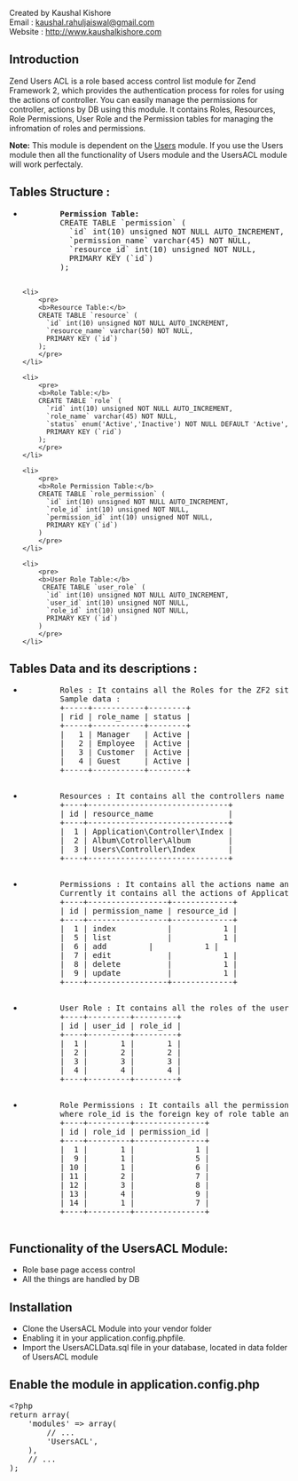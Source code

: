 Created by Kaushal Kishore <br>
Email : kaushal.rahuljaiswal@gmail.com<br>
Website : http://www.kaushalkishore.com<br>

<h2>Introduction</h2>
Zend Users ACL is a role based access control list  module for Zend Framework 2, which provides the authentication process for roles for using the actions of controller. You can easily manage the permissions for controller, actions by DB using this module. It contains Roles, Resources, Role Permissions, User Role and the Permission tables for managing the infromation of roles and permissions.

<b>Note:</b> This module is dependent on the <a href='https://github.com/kaushalkishorejaiswal/Users' target='_blank'>Users</a> module. If you use the Users module then all the functionality of Users module and the UsersACL module will work perfectaly.

<h2>Tables Structure :</h2>
<ul>
	<li>
		<pre>
		<b>Permission Table:</b>
		CREATE TABLE `permission` (
		  `id` int(10) unsigned NOT NULL AUTO_INCREMENT,
		  `permission_name` varchar(45) NOT NULL,
		  `resource_id` int(10) unsigned NOT NULL,
		  PRIMARY KEY (`id`)
		);
		</pre>
	</li>

	<li>
		<pre>
		<b>Resource Table:</b>
		CREATE TABLE `resource` (
		  `id` int(10) unsigned NOT NULL AUTO_INCREMENT,
		  `resource_name` varchar(50) NOT NULL,
		  PRIMARY KEY (`id`)
		);
		</pre>
	</li>
	
	<li>
		<pre>
		<b>Role Table:</b>
		CREATE TABLE `role` (
		  `rid` int(10) unsigned NOT NULL AUTO_INCREMENT,
		  `role_name` varchar(45) NOT NULL,
		  `status` enum('Active','Inactive') NOT NULL DEFAULT 'Active',
		  PRIMARY KEY (`rid`)
		);
		</pre>
	</li>
	
	<li>
		<pre>
		<b>Role Permission Table:</b>
		CREATE TABLE `role_permission` (
		  `id` int(10) unsigned NOT NULL AUTO_INCREMENT,
		  `role_id` int(10) unsigned NOT NULL,
		  `permission_id` int(10) unsigned NOT NULL,
		  PRIMARY KEY (`id`)
		)
		</pre>
	</li>
	
	<li>
		<pre>
		<b>User Role Table:</b>
		 CREATE TABLE `user_role` (
		  `id` int(10) unsigned NOT NULL AUTO_INCREMENT,
		  `user_id` int(10) unsigned NOT NULL,
		  `role_id` int(10) unsigned NOT NULL,
		  PRIMARY KEY (`id`)
		)
		</pre>
	</li>
</ul>

<h2>Tables Data and its descriptions :</h2>
<ul>
	<li>
		<pre>
		Roles : It contains all the Roles for the ZF2 site users. 
		Sample data :
		+-----+-----------+--------+
		| rid | role_name | status |
		+-----+-----------+--------+
		|   1 | Manager   | Active |
		|   2 | Employee  | Active |
		|   3 | Customer  | Active |
		|   4 | Guest     | Active |
		+-----+-----------+--------+
		</pre>
	</li>
	<li>
		<pre>
		Resources : It contains all the controllers name with their full path.
		+----+------------------------------+
		| id | resource_name                |
		+----+------------------------------+
		|  1 | Application\Controller\Index |
		|  2 | Album\Cotroller\Album        |
		|  3 | Users\Controller\Index       |
		+----+------------------------------+
		</pre>
	</li>
	<li>
		<pre>
		Permissions : It contains all the actions name and resource_id for their actions.
		Currently it contains all the actions of Application Index Controller.
		+----+-----------------+-------------+
		| id | permission_name | resource_id |
		+----+-----------------+-------------+
		|  1 | index           |           1 |
		|  5 | list            |           1 |
		|  6 | add	       |           1 |
		|  7 | edit            |           1 |
		|  8 | delete          |           1 |
		|  9 | update          |           1 |
		+----+-----------------+-------------+
		</pre>
	</li>
	<li>
		<pre>
		User Role : It contains all the roles of the users, where user_id is the primary key of the users.
		+----+---------+---------+
		| id | user_id | role_id |
		+----+---------+---------+
		|  1 |       1 |       1 |
		|  2 |       2 |       2 |
		|  3 |       3 |       3 |
		|  4 |       4 |       4 |
		+----+---------+---------+
		</pre>
	</li>
	<li>
		<pre>
		Role Permissions : It contails all the permission for the role, 
		where role_id is the foreign key of role table and permission_id is the foreign key of permission table.
		+----+---------+---------------+
		| id | role_id | permission_id |
		+----+---------+---------------+
		|  1 |       1 |             1 |
		|  9 |       1 |             5 |
		| 10 |       1 |             6 |
		| 11 |       2 |             7 |
		| 12 |       3 |             8 |
		| 13 |       4 |             9 |
		| 14 |       1 |             7 |
		+----+---------+---------------+
		</pre>
	</li>
</ul>


<h2>Functionality of the UsersACL Module:</h2>
<ul>
<li>Role base page access control</li>
<li>All the things are handled by DB</li>
</ul>

<h2>Installation</h2>
<ul>
<li>Clone the UsersACL Module into your vendor folder</li>
<li>Enabling it in your application.config.phpfile.</li>
<li>Import the UsersACLData.sql file in your database, located in data folder of UsersACL module</li>
</ul>

<h2>Enable the module in application.config.php</h2>
<pre>
&lt;?php
return array(
    'modules' => array(
        // ...
        'UsersACL',
    ),
    // ...
);
</pre>
